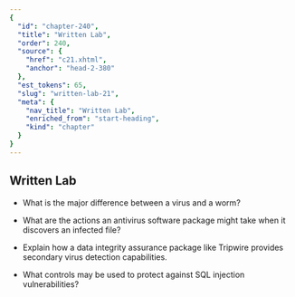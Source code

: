 ```yaml
---
{
  "id": "chapter-240",
  "title": "Written Lab",
  "order": 240,
  "source": {
    "href": "c21.xhtml",
    "anchor": "head-2-380"
  },
  "est_tokens": 65,
  "slug": "written-lab-21",
  "meta": {
    "nav_title": "Written Lab",
    "enriched_from": "start-heading",
    "kind": "chapter"
  }
}
---
```

## Written Lab

- What is the major difference between a virus and a worm?

- What are the actions an antivirus software package might take when it discovers an infected file?

- Explain how a data integrity assurance package like Tripwire provides secondary virus detection capabilities.

- What controls may be used to protect against SQL injection vulnerabilities?
